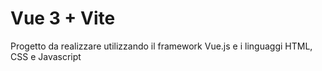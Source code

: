 # Vue 3 + Vite

Progetto da realizzare utilizzando il framework Vue.js e i linguaggi HTML, CSS e Javascript